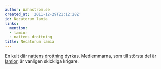 ```yaml
---
author: Wahnstrom.se
created_at: '2011-12-29T21:12:28Z'
id: Necatorum lamia
links:
  mention:
  - lamior
  - nattens drottning
title: Necatorum lamia
---
```


En kult där [nattens drottning] dyrkas. Medlemmarna, som till största del är [lamior], är vanligen
skickliga krigare.

  [nattens drottning]: nattens_drottning
  [lamior]: lamior